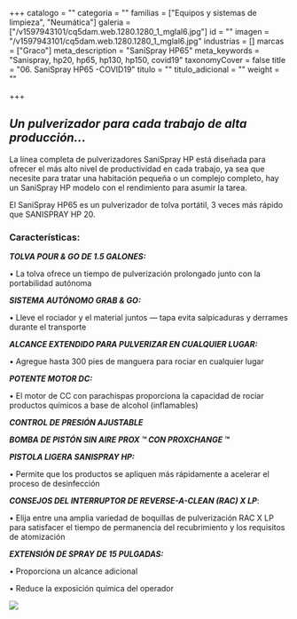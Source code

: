 +++
catalogo = ""
categoria = ""
familias = ["Equipos y sistemas de limpieza", "Neumática"]
galeria = ["/v1597943101/cq5dam.web.1280.1280_1_mglal6.jpg"]
id = ""
imagen = "/v1597943101/cq5dam.web.1280.1280_1_mglal6.jpg"
industrias = []
marcas = ["Graco"]
meta_description = "SaniSpray HP65"
meta_keywords = "Sanispray, hp20, hp65, hp130, hp150, covid19"
taxonomyCover = false
title = "06. SaniSpray HP65 -COVID19"
titulo = ""
titulo_adicional = ""
weight = ""

+++
## **_Un pulverizador para cada trabajo de alta producción..._**

La línea completa de pulverizadores SaniSpray HP está diseñada para ofrecer el más alto nivel de productividad en cada trabajo, ya sea que necesite para tratar una habitación pequeña o un complejo completo, hay un SaniSpray HP modelo con el rendimiento para asumir la tarea.

El SaniSpray HP65 es un pulverizador de tolva portátil, 3 veces más rápido que SANISPRAY HP 20.

### **Características:** 

**_TOLVA POUR & GO DE 1.5 GALONES:_**

• La tolva ofrece un tiempo de pulverización prolongado junto con la portabilidad autónoma

**_SISTEMA AUTÓNOMO GRAB & GO:_**

• Lleve el rociador y el material juntos — tapa evita salpicaduras y derrames durante el transporte

**_ALCANCE EXTENDIDO PARA PULVERIZAR EN CUALQUIER LUGAR:_**

• Agregue hasta 300 pies de manguera para rociar en cualquier lugar

**_POTENTE MOTOR DC:_**

• El motor de CC con parachispas proporciona la capacidad de rociar productos químicos a base de alcohol (inflamables)

**_CONTROL DE PRESIÓN AJUSTABLE_**

**_BOMBA DE PISTÓN SIN AIRE PROX ™ CON PROXCHANGE ™_** 

**_PISTOLA LIGERA SANISPRAY HP:_**

• Permite que los productos se apliquen más rápidamente a acelerar el proceso de desinfección

**_CONSEJOS DEL INTERRUPTOR DE REVERSE-A-CLEAN (RAC) X LP_**:

• Elija entre una amplia variedad de boquillas de pulverización RAC X LP para satisfacer el tiempo de permanencia del recubrimiento y los requisitos de atomización

**_EXTENSIÓN DE SPRAY DE 15 PULGADAS:_**

• Proporciona un alcance adicional

• Reduce la exposición química del operador

![](https://res.cloudinary.com/novatec/v1597943487/image_4_v3yhid.png)